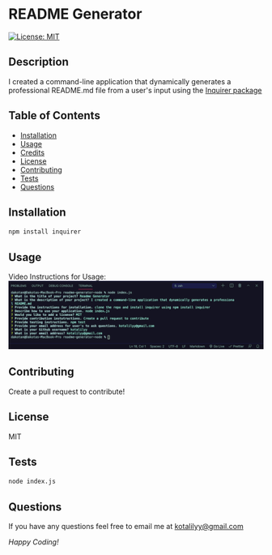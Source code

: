 # README Generator

[![License: MIT](https://img.shields.io/badge/License-MIT-yellow.svg)](https://opensource.org/licenses/MIT)

## Description

I created a command-line application that dynamically generates a professional README.md file from a user's input using the [Inquirer package](https://www.npmjs.com/package/inquirer)

## Table of Contents

  - [Installation](#installation)
  - [Usage](#usage)
  - [Credits](#credits)
  - [License](#license)
  - [Contributing](#contributing)
  - [Tests](#tests)
  - [Questions](#questions)

## Installation

```bash
npm install inquirer
``` 

## Usage

Video Instructions for Usage: 
![screenshot](/images/readmegen.PNG.png)

## Contributing 

Create a pull request to contribute!
 
## License

MIT

## Tests

```bash
node index.js
```

## Questions

If you have any questions feel free to email me at kotalilyy@gmail.com

_Happy Coding!_
